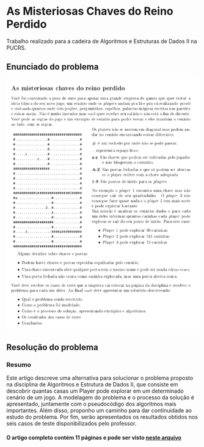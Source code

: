 # As Misteriosas Chaves do Reino Perdido

Trabalho realizado para a cadeira de Algoritmos e Estruturas de Dados II na PUCRS.

## Enunciado do problema

<img src="/images/enunciado.png" alt="Enunciado" />

## Resolução do problema

### Resumo

Este artigo descreve uma alternativa para solucionar o problema proposto na disciplina de Algoritmos e Estrutura de Dados II, que consiste em descobrir quantas casas um Player pode explorar em um determinado cenário de um jogo. A modelagem do problema e o processo da solução é apresentado, juntamente com o pseudocódigo dos algoritmos mais importantes. Além disso, proponho um caminho para dar continuidade ao estudo do problema. Por fim, serão apresentados os resultados obtidos nos seis casos de teste disponibilizados pelo professor.

#### O artigo completo contém 11 páginas e pode ser visto [neste arquivo](/pdf//resolucao.pdf)

